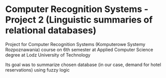 # Computer Recognition Systems - Project 2 (Linguistic summaries of relational databases)

Project for Computer Recognition Systems (Komputerowe Systemy Rozpoznawania) course on 6th semester at Applied Computer Science degree at Lodz University of Technology

Its goal was to summarize chosen database (in our case, demand for hotel reservations) using fuzzy logic
